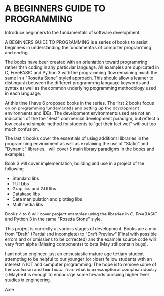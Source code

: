 # A BEGINNERS GUIDE TO PROGRAMMING
Introduce beginners to the fundamentals of software development.

A BEGINNERS GUIDE TO PROGRAMMING is a series of books to assist beginners in understanding the fundamentals of computer programming and coding.

The books have been created with an orientation toward programming rather than coding in any particular language. All examples are duplicated in C, FreeBASIC and Python 3 with the programming flow remaining much the same in a "Rosetta Stone" styled approach. This should allow a learner to distinguish between the different programming language keywords and syntax as well as the common underlying programming methodology used in each language.

At this time I have 6 proposed books in the series. The first 2 books focus on on programming fundamentals and setting up the development environments and IDEs. The development environments used are not an indication of the the "Best" commercial development paradigm, but reflect a low cost and simple method for students to "get their feet wet" without too much confusion.

The last 4 books cover the essentials of using additional libraries in the programming environment as well as explaining the use of "Static" and "Dynamic" libraries. I will cover 6 main library paradigms in the books and examples.

Book 3 will cover implementation, building and use in a project of the following: 

* Standard libs
* TUI Libs
* Graphics and GUI libs
* Database libs
* Data manipulation and plotting libs
* Multimedia libs

Books 4 to 6 will cover project examples using the libraries in C, FreeBASIC and Python 3 in the same "Rosetta Stone" style.


This project is currently at various stages of development. Books are a mix from "Draft" (Partial and incomplete) to "Draft Preview" (Final with possible errors and or omissions to be corrected) and the example source code will vary from alpha (Missing components) to beta (May still contain bugs).

I am not an engineer, just an enthusiastic mature age tertiary student attempting to be helpful to our younger (or older) fellow students with an interest in ICT and computer programming. The hope is to remove some of the confusion and fear factor from what is an exceptional complex industry :)
Maybe it is enough to encourage some towards pursuing higher level studies in engineering.

Axle
